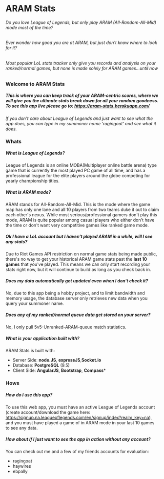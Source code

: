 # ARAM Stats
###### Do you love League of Legends, but only play ARAM (All-Random-All-Mid) mode most of the time?
###### Ever wonder how good you are at ARAM, but just don't know where to look for it?

###### Most popular LoL stats tracker only give you records and analysis on your ranked/normal games, but none is made solely for ARAM games...until now

### Welcome to ARAM Stats
##### This is where you can keep track of your ARAM-centric scores, where we will give you the ultimate stats break down for all your random goodness. To see this app live please go to: https://aram-stats.herokuapp.com/

*If you don't care about League of Legends and just want to see what the app does, you can type in my summoner name 'ragingoat' and see what it does.*


### Whats
##### What is League of Legends?
League of Legends is an online MOBA(Multiplayer online battle arena) type game that is currently the most played PC game of all time, and has a professional league for the elite players around the globe competing for yearly championship titles. 
##### What is ARAM mode?
ARAM stands for All-Random-All-Mid. This is the mode where the game map has only one lane and all 10 players from two teams duke it out to claim each other's nexus. While most serious/professional gamers don't play this mode, ARAM is quite popular among casual players who either don't have the time or don't want very competitive games like ranked game mode.
##### Ok I have a LoL account but I haven't played ARAM in a while, will I see any stats?
Due to Riot Games API restriction on normal game stats being made public, there's no way to get your historical ARAM game stats past the **last 10 games** that you've played. This means we can only start recording your stats right now, but it will continue to build as long as you check back in. 
##### Does my data automatically get updated even when I don't check it?
No, due to this app being a hobby project, and to limit bandwidth and memory usage, the database server only retrieves new data when you query your summoner name. 
##### Does any of my ranked/normal queue data get stored on your server?
No, I only pull 5v5-Unranked-ARAM-queue match statistics.
##### What is your application built with?
ARAM Stats is built with:
* Server Side: **node.JS**, **expressJS**,**Socket.io**
* Database: **PostgreSQL** (9.5)
* Client Side: **AngularJS**, **Bootstrap**, **Compass***

### Hows
##### How do I use this app?
To use this web app, you must have an active League of Legends account (create account/download the game here: https://signup.na.leagueoflegends.com/en/signup/index?realm_key=na), and you must have played a game of in ARAM mode in your last 10 games to see any data.
##### How about if I just want to see the app in action without any account? 
You can check out me and a few of my friends accounts for evaluation:
* ragingoat
* haywires
* ebpally
